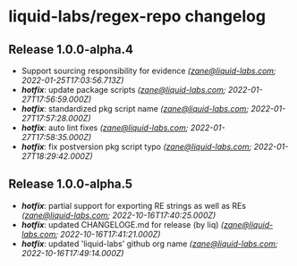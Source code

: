# liquid-labs/regex-repo changelog


## Release 1.0.0-alpha.4
* Support sourcing responsibility for evidence _(zane@liquid-labs.com; 2022-01-25T17:03:56.713Z)_
* _**hotfix**_: update package scripts _(zane@liquid-labs.com; 2022-01-27T17:56:59.000Z)_
* _**hotfix**_: standardized pkg script name _(zane@liquid-labs.com; 2022-01-27T17:57:28.000Z)_
* _**hotfix**_: auto lint fixes _(zane@liquid-labs.com; 2022-01-27T17:58:35.000Z)_
* _**hotfix**_: fix postversion pkg script typo _(zane@liquid-labs.com; 2022-01-27T18:29:42.000Z)_

## Release 1.0.0-alpha.5
* _**hotfix**_: partial support for exporting RE strings as well as REs _(zane@liquid-labs.com; 2022-10-16T17:40:25.000Z)_
* _**hotfix**_: updated CHANGELOGE.md for release (by liq) _(zane@liquid-labs.com; 2022-10-16T17:41:21.000Z)_
* _**hotfix**_: updated 'liquid-labs' github org name _(zane@liquid-labs.com; 2022-10-16T17:49:14.000Z)_
